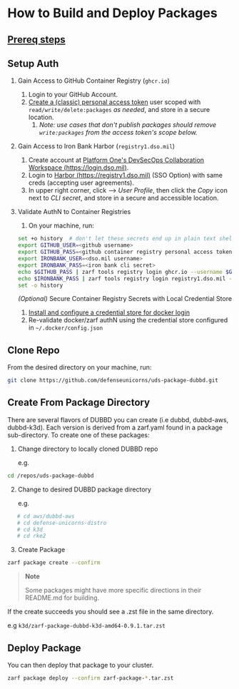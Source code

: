# How to Build and Deploy Packages

## [**Prereq steps**](prereq-steps.md)

## Setup Auth

1. Gain Access to GitHub Container Registry (`ghcr.io`)
   1. Login to your GitHub Account.
   1. [Create a (classic) personal access token](https://docs.github.com/en/packages/working-with-a-github-packages-registry/working-with-the-container-registry#authenticating-with-a-personal-access-token-classic) user scoped with `read/write/delete:packages` _as needed_, and store in a secure location.
      1. _Note: use cases that don't publish packages should remove `write:packages` from the access token's scope below._
1. Gain Access to Iron Bank Harbor (`registry1.dso.mil`)
   1. Create account at [Platform One's DevSecOps Collaboration Workspace (https://login.dso.mil)](https://login.dso.mil).
   1. Login to [Harbor (https://registry1.dso.mil)](https://registry1.dso.mil) (SSO Option) with same creds (accepting user agreements).
   1. In upper right corner, click _<your username>_ --> _User Profile_, then click the _Copy_ icon next to _CLI secret_, and store in a secure and accessible location.
1. Validate AuthN to Container Registries

   1. On your machine, run:

   ```bash
   set +o history  # don't let these secrets end up in plain text shell history
   export GITHUB_USER=<github username>
   export GITHUB_PASS=<github container registry personal access token>
   export IRONBANK_USER=<dso.mil username>
   export IRONBANK_PASS=<iron bank cli secret>
   echo $GITHUB_PASS | zarf tools registry login ghcr.io --username $GITHUB_USER --password-stdin
   echo $IRONBANK_PASS | zarf tools registry login registry1.dso.mil --username $IRONBANK_USER --password-stdin
   set -o history
   ```

   _(Optional)_ Secure Container Registry Secrets with Local Credential Store

   1. [Install and configure a credential store for docker login](https://docs.docker.com/engine/reference/commandline/login/#credentials-store)
   1. Re-validate docker/zarf authN using the credential store configured in `~/.docker/config.json`

## Clone Repo

From the desired directory on your machine, run:

```bash
git clone https://github.com/defenseunicorns/uds-package-dubbd.git
```

## Create From Package Directory

There are several flavors of DUBBD you can create (i.e dubbd, dubbd-aws, dubbd-k3d). Each version is derived from a zarf.yaml found in a package sub-directory. To create one of these packages:

1. Change directory to locally cloned DUBBD repo

   e.g.

```bash
cd /repos/uds-package-dubbd
```

2. Change to desired DUBBD package directory

   e.g.

```bash
   # cd aws/dubbd-aws
   # cd defense-unicorns-distro
   # cd k3d
   # cd rke2
```

3. Create Package

```bash
zarf package create --confirm
```

> **Note**
>
> Some packages might have more specific directions in their README.md for building.

If the create succeeds you should see a .zst file in the same directory.

e.g `k3d/zarf-package-dubbd-k3d-amd64-0.9.1.tar.zst`

## Deploy Package

You can then deploy that package to your cluster.

```bash
zarf package deploy --confirm zarf-package-*.tar.zst
```
